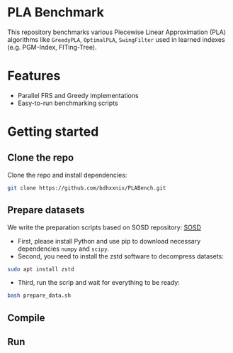 # PLA Benchmark

This repository benchmarks various Piecewise Linear Approximation (PLA) algorithms like `GreedyPLA`, `OptimalPLA`, `SwingFilter` used in learned indexes (e.g. PGM-Index, FITing-Tree).

# Features
- Parallel FRS and Greedy implementations
- Easy-to-run benchmarking scripts

# Getting started
## Clone the repo
Clone the repo and install dependencies:
```bash
git clone https://github.com/bdhxxnix/PLABench.git
```

## Prepare datasets
We write the preparation scripts based on SOSD repository: [SOSD](https://github.com/learnedsystems/SOSD)
- First, please install Python and use pip to download necessary dependencies `numpy` and `scipy`.
- Second, you need to install the zstd software to decompress datasets:
```bash
sudo apt install zstd
```
- Third, run the scrip and wait for everything to be ready:
```bash
bash prepare_data.sh
```

## Compile

## Run

